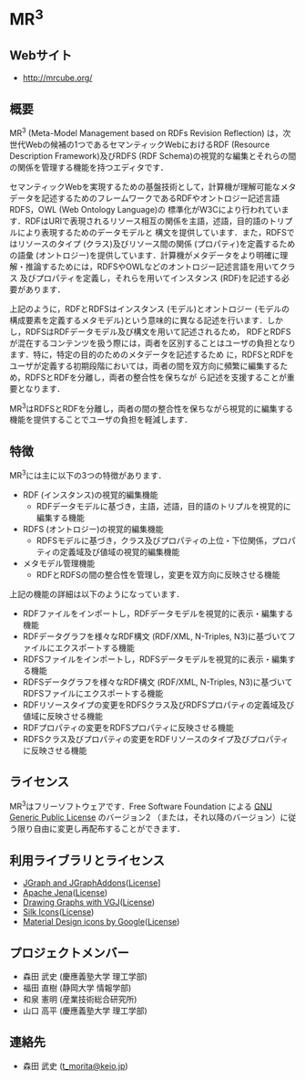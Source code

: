 MR<sup>3</sup>
===

## Webサイト
* <http://mrcube.org/>

## 概要
MR<sup>3</sup> (Meta-Model Management based on RDFs Revision Reflection) は，次世代Webの候補の1つであるセマンティックWebにおけるRDF (Resource Description Framework)及びRDFS (RDF Schema)の視覚的な編集とそれらの間の関係を管理する機能を持つエディタです．

セマンティックWebを実現するための基盤技術として，計算機が理解可能なメタデータを記述するためのフレームワークであるRDFやオントロジー記述言語RDFS，OWL (Web Ontology Language)の 標準化がW3Cにより行われています．RDFはURIで表現されるリソース相互の関係を主語，述語，目的語のトリプルにより表現するためのデータモデルと 構文を提供しています．また，RDFSではリソースのタイプ (クラス)及びリソース間の関係 (プロパティ)を定義するための語彙 (オントロジー)を提供しています．計算機がメタデータをより明確に理解・推論するためには，RDFSやOWLなどのオントロジー記述言語を用いてクラス 及びプロパティを定義し，それらを用いてインスタンス (RDF)を記述する必要があります．

上記のように，RDFとRDFSはインスタンス (モデル)とオントロジー (モデルの構成要素を定義するメタモデル)という意味的に異なる記述を行います．しかし，RDFSはRDFデータモデル及び構文を用いて記述されるため， RDFとRDFSが混在するコンテンツを扱う際には，両者を区別することはユーザの負担となります．特に，特定の目的のためのメタデータを記述するため に，RDFSとRDFをユーザが定義する初期段階においては，両者の間を双方向に頻繁に編集するため，RDFSとRDFを分離し，両者の整合性を保ちなが ら記述を支援することが重要となります．

MR<sup>3</sup>はRDFSとRDFを分離し，両者の間の整合性を保ちながら視覚的に編集する機能を提供することでユーザの負担を軽減します．

## 特徴
MR<sup>3</sup>には主に以下の3つの特徴があります．

* RDF (インスタンス)の視覚的編集機能
  * RDFデータモデルに基づき，主語，述語，目的語のトリプルを視覚的に編集する機能
* RDFS (オントロジー)の視覚的編集機能
	* RDFSモデルに基づき，クラス及びプロパティの上位・下位関係，プロパティの定義域及び値域の視覚的編集機能
* メタモデル管理機能
	* RDFとRDFSの間の整合性を管理し，変更を双方向に反映させる機能

上記の機能の詳細は以下のようになっています．

* RDFファイルをインポートし，RDFデータモデルを視覚的に表示・編集する機能
* RDFデータグラフを様々なRDF構文 (RDF/XML, N-Triples, N3)に基づいてファイルにエクスポートする機能
* RDFSファイルをインポートし，RDFSデータモデルを視覚的に表示・編集する機能
* RDFSデータグラフを様々なRDF構文 (RDF/XML, N-Triples, N3)に基づいてRDFSファイルにエクスポートする機能
* RDFリソースタイプの変更をRDFSクラス及びRDFSプロパティの定義域及び値域に反映させる機能
* RDFプロパティの変更をRDFSプロパティに反映させる機能
* RDFSクラス及びプロパティの変更をRDFリソースのタイプ及びプロパティに反映させる機能

## ライセンス
MR<sup>3</sup>はフリーソフトウェアです．Free Software Foundation による [GNU Generic Public License](http://www.gnu.org/copyleft/gpl.html) のバージョン2 （または，それ以降のバージョン）に従う限り自由に変更し再配布することができます．

## 利用ライブラリとライセンス
* [JGraph and JGraphAddons](http://www.jgraph.com/)([License](https://github.com/jgraph/legacy-jgraph5/blob/master/LICENSE)]
* [Apache Jena](https://jena.apache.org/)([License](http://www.apache.org/licenses/LICENSE-2.0))
* [Drawing Graphs with VGJ](http://www.eng.auburn.edu/department/cse/research/graph_drawing/graph_drawing.html)([License](http://www.eng.auburn.edu/department/cse/research/graph_drawing/COPYING))
* [Silk Icons](http://www.famfamfam.com)([License](http://creativecommons.org/licenses/by/2.5/))
* [Material Design icons by Google](https://github.com/google/material-design-icons)([License](https://www.apache.org/licenses/LICENSE-2.0.txt))

## プロジェクトメンバー
* 森田 武史 (慶應義塾大学 理工学部)
* 福田 直樹 (静岡大学 情報学部)
* 和泉 憲明 (産業技術総合研究所)
* 山口 高平 (慶應義塾大学 理工学部)

## 連絡先
* 森田 武史 (t_morita@keio.jp)

